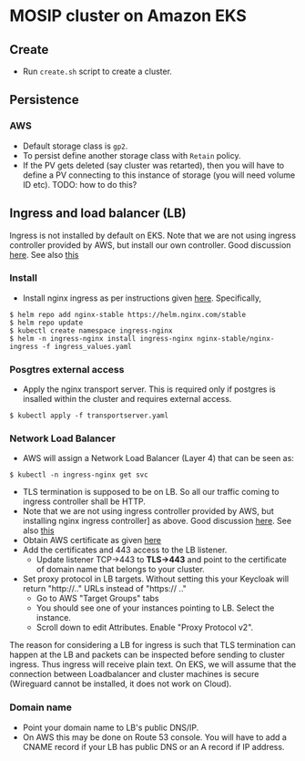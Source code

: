 # MOSIP cluster on Amazon EKS

## Create
* Run `create.sh` script to create a cluster.

## Persistence
### AWS
* Default storage class is `gp2`.  
* To persist define another storage class with `Retain` policy.
* If the PV gets deleted (say cluster was retarted), then you will have to define a PV connecting to this instance of storage (you will need volume ID etc). TODO: how to do this?

## Ingress and load balancer (LB)
Ingress is not installed by default on EKS.  Note that we are not using ingress controller provided by AWS, but install our own controller.  Good discussion [here](https://itnext.io/kubernetes-ingress-controllers-how-to-choose-the-right-one-part-1-41d3554978d2). See also [this](https://blog.getambassador.io/configuring-kubernetes-ingress-on-aws-dont-make-these-mistakes-1a602e430e0a)  

### Install
* Install nginx ingress as per instructions given [here](https://docs.nginx.com/nginx-ingress-controller/installation/installation-with-helm/#). Specifically, 
```
$ helm repo add nginx-stable https://helm.nginx.com/stable
$ helm repo update
$ kubectl create namespace ingress-nginx
$ helm -n ingress-nginx install ingress-nginx nginx-stable/nginx-ingress -f ingress_values.yaml
```
### Posgtres external access
* Apply the nginx transport server.  This is required only if postgres is insalled within the cluster and requires external access. 
```
$ kubectl apply -f transportserver.yaml
```
### Network Load Balancer
* AWS will assign a Network Load Balancer (Layer 4) that can be seen as:
```
$ kubectl -n ingress-nginx get svc
```
* TLS termination is supposed to be on LB.  So all our traffic coming to ingress controller shall be HTTP.
* Note that we are not using ingress controller provided by AWS, but installing nginx ingress controller] as above.  Good discussion [here](https://itnext.io/kubernetes-ingress-controllers-how-to-choose-the-right-one-part-1-41d3554978d2). See also [this](https://blog.getambassador.io/configuring-kubernetes-ingress-on-aws-dont-make-these-mistakes-1a602e430e0a)  
* Obtain AWS certificate as given [here](https://docs.aws.amazon.com/acm/latest/userguide/dns-validation.html) 
* Add the certificates and 443 access to the LB listener.
  * Update listener TCP->443 to **TLS->443** and point to the certificate of domain name that belongs to your cluster.
* Set proxy protocol in LB targets. Without setting this your Keycloak will return "http://.." URLs instead of "https:// .."
  * Go to AWS "Target Groups" tabs
  * You should see one of your instances pointing to LB. Select the instance.
  * Scroll down to edit Attributes.  Enable "Proxy Protocol v2".

The reason for considering a LB for ingress is such that TLS termination can happen at the LB and packets can be inspected before sending to cluster ingress.  Thus ingress will receive plain text. On EKS, we will assume that the connection between Loadbalancer and cluster machines is secure (Wireguard cannot be installed, it does not work on Cloud). 

### Domain name
* Point your domain name to LB's public DNS/IP. 
* On AWS this may be done on Route 53 console.  You will have to add a CNAME record if your LB has public DNS or an A record if IP address.
